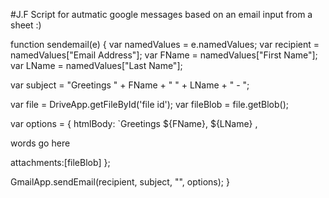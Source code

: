 #J.F Script for autmatic google messages based on an email input from a sheet :)

function sendemail(e) {
  var namedValues = e.namedValues;
  var recipient = namedValues["Email Address"];
  var FName = namedValues["First Name"];
  var LName = namedValues["Last Name"];

  var subject = "Greetings " + FName + " " + LName + " - ";

  var file = DriveApp.getFileById('file id');
  var fileBlob = file.getBlob();

  var options = {
    htmlBody: `Greetings ${FName}, ${LName} ,


words go here

 attachments:[fileBlob] };

  GmailApp.sendEmail(recipient, subject, "", options);
  }
